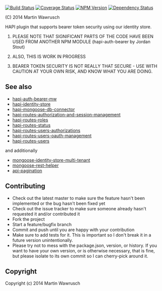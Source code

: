 [![Build Status](https://travis-ci.org/codedoctor/hapi-auth-bearer-mw.svg?branch=master)](https://travis-ci.org/codedoctor/hapi-auth-bearer-mw)
[![Coverage Status](https://img.shields.io/coveralls/codedoctor/hapi-auth-bearer-mw.svg)](https://coveralls.io/r/codedoctor/hapi-auth-bearer-mw)
[![NPM Version](http://img.shields.io/npm/v/hapi-auth-bearer-mw.svg)](https://www.npmjs.org/package/hapi-auth-bearer-mw)
[![Dependency Status](https://gemnasium.com/codedoctor/hapi-auth-bearer-mw.svg)](https://gemnasium.com/codedoctor/hapi-auth-bearer-mw)



(C) 2014 Martin Wawrusch

HAPI plugin that supports bearer token security using our identity store.

1. PLEASE NOTE THAT SIGNIFICANT PARTS OF THE CODE HAVE BEEN USED FROM ANOTHER NPM MODULE (hapi-auth-bearer by Jordan Stout)

2. ALSO, THIS IS WORK IN PROGRESS

3. BEARER TOKEN SECURITY IS NOT REALLY THAT SECURE - USE WITH CAUTION AT YOUR OWN RISK, AND KNOW WHAT YOU ARE DOING.


## See also

* [hapi-auth-bearer-mw](https://github.com/codedoctor/hapi-auth-bearer-mw)
* [hapi-identity-store](https://github.com/codedoctor/hapi-identity-store)
* [hapi-mongoose-db-connector](https://github.com/codedoctor/hapi-mongoose-db-connector)
* [hapi-routes-authorization-and-session-management](https://github.com/codedoctor/hapi-routes-authorization-and-session-management)
* [hapi-routes-roles](https://github.com/codedoctor/hapi-routes-roles)
* [hapi-routes-status](https://github.com/codedoctor/hapi-routes-status)
* [hapi-routes-users-authorizations](https://github.com/codedoctor/hapi-routes-users-authorizations)
* [hapi-routes-users-oauth-management](https://github.com/codedoctor/hapi-routes-users-oauth-management)
* [hapi-routes-users](https://github.com/codedoctor/hapi-routes-users)

and additionally

* [mongoose-identity-store-multi-tenant](https://github.com/codedoctor/mongoose-identity-store-multi-tenant)
* [mongoose-rest-helper](https://github.com/codedoctor/mongoose-rest-helper)
* [api-pagination](https://github.com/codedoctor/api-pagination)

## Contributing
 
* Check out the latest master to make sure the feature hasn't been implemented or the bug hasn't been fixed yet
* Check out the issue tracker to make sure someone already hasn't requested it and/or contributed it
* Fork the project
* Start a feature/bugfix branch
* Commit and push until you are happy with your contribution
* Make sure to add tests for it. This is important so I don't break it in a future version unintentionally.
* Please try not to mess with the package.json, version, or history. If you want to have your own version, or is otherwise necessary, that is fine, but please isolate to its own commit so I can cherry-pick around it.

## Copyright

Copyright (c) 2014 Martin Wawrusch 

